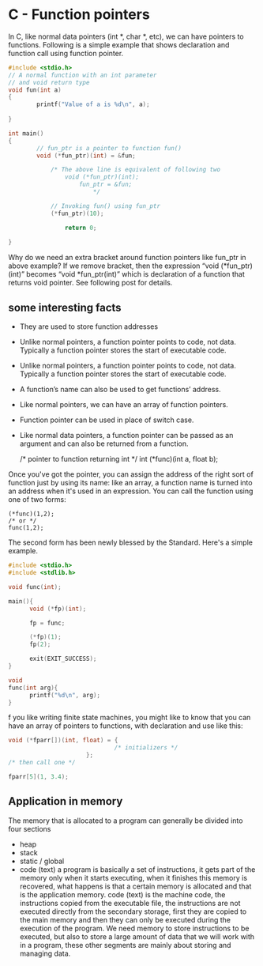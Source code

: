 # C - Function pointers
In C, like normal data pointers (int *, char *, etc), we can have pointers to functions. Following is a simple example that shows declaration and function call using function pointer.
```c
#include <stdio.h>
// A normal function with an int parameter
// and void return type
void fun(int a)
{
		printf("Value of a is %d\n", a);
		
}

int main()
{
		// fun_ptr is a pointer to function fun()
		void (*fun_ptr)(int) = &fun;

			/* The above line is equivalent of following two
			   	void (*fun_ptr)(int);
					fun_ptr = &fun;
						*/

			// Invoking fun() using fun_ptr
			(*fun_ptr)(10);

				return 0;
				
}
```
Why do we need an extra bracket around function pointers like fun_ptr in above example?
If we remove bracket, then the expression “void (*fun_ptr)(int)” becomes “void *fun_ptr(int)” which is declaration of a function that returns void pointer. See following post for details.

## some interesting facts
* They are used to store function addresses
* Unlike normal pointers, a function pointer points to code, not data. Typically a function pointer stores the start of executable code.
* Unlike normal pointers, a function pointer points to code, not data. Typically a function pointer stores the start of executable code.
* A function’s name can also be used to get functions’ address.
* Like normal pointers, we can have an array of function pointers.
* Function pointer can be used in place of switch case.
* Like normal data pointers, a function pointer can be passed as an argument and can also be returned from a function.

	/* pointer to function returning int */
	int (*func)(int a, float b);

Once you've got the pointer, you can assign the address of the right sort of function just by using its name: like an array, a function name is turned into an address when it's used in an expression. You can call the function using one of two forms:

	(*func)(1,2);
	/* or */
	func(1,2);

The second form has been newly blessed by the Standard. Here's a simple example.

```c
#include <stdio.h>
#include <stdlib.h>

void func(int);

main(){
      void (*fp)(int);

      fp = func;

      (*fp)(1);
      fp(2);

      exit(EXIT_SUCCESS);
}

void
func(int arg){
      printf("%d\n", arg);
}
```
f you like writing finite state machines, you might like to know that you can have an array of pointers to functions, with declaration and use like this:

```c
void (*fparr[])(int, float) = {
                              /* initializers */
                      };
/* then call one */

fparr[5](1, 3.4);
```
## Application in memory
The memory that is allocated to a program can generally be divided into four sections 
* heap
* stack
* static / global
* code (text)
a program is basically a set of instructions, it gets part of the memory only when it starts executing, when it finishes this memory is recovered, what happens is that a certain memory is allocated and that is the application memory.
code (text) is the machine code, the instructions copied from the executable file, the instructions are not executed directly from the secondary storage, first they are copied to the main memory and then they can only be executed during the execution of the program. We need memory to store instructions to be executed, but also to store a large amount of data that we will work with in a program, these other segments are mainly about storing and managing data.
